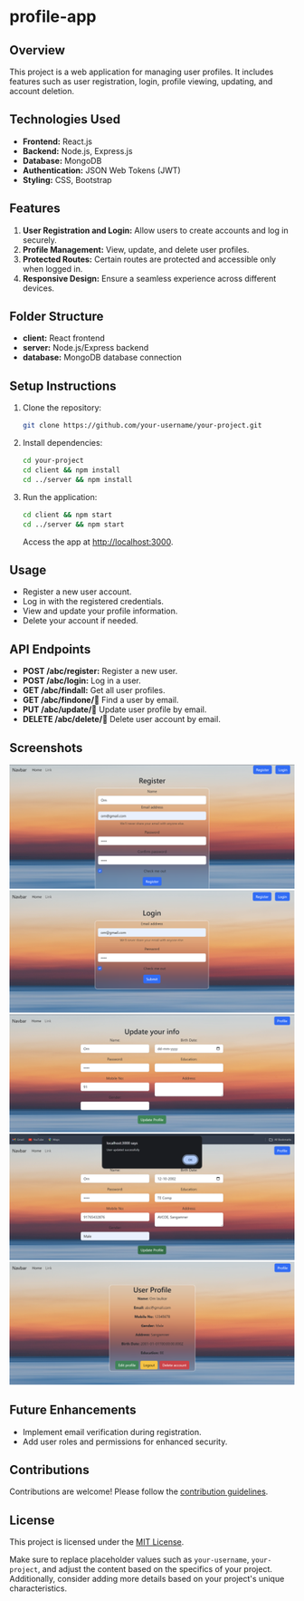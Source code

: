 


# profile-app
## Overview


This project is a web application for managing user profiles. It includes features such as user registration, login, profile viewing, updating, and account deletion.

## Technologies Used


- **Frontend:** React.js
- **Backend:** Node.js, Express.js
- **Database:** MongoDB
- **Authentication:** JSON Web Tokens (JWT)
- **Styling:** CSS, Bootstrap

## Features


1. **User Registration and Login:** Allow users to create accounts and log in securely.
2. **Profile Management:** View, update, and delete user profiles.
3. **Protected Routes:** Certain routes are protected and accessible only when logged in.
4. **Responsive Design:** Ensure a seamless experience across different devices.

## Folder Structure


- **client:** React frontend
- **server:** Node.js/Express backend
- **database:** MongoDB database connection

## Setup Instructions


1. Clone the repository:

   ```bash
   git clone https://github.com/your-username/your-project.git
   ```

2. Install dependencies:

   ```bash
   cd your-project
   cd client && npm install
   cd ../server && npm install
   ```

3. Run the application:

   ```bash
   cd client && npm start
   cd ../server && npm start
   ```

   Access the app at [http://localhost:3000](http://localhost:3000).

## Usage


- Register a new user account.
- Log in with the registered credentials.
- View and update your profile information.
- Delete your account if needed.

## API Endpoints


- **POST /abc/register:** Register a new user.
- **POST /abc/login:** Log in a user.
- **GET /abc/findall:** Get all user profiles.
- **GET /abc/findone/:email:** Find a user by email.
- **PUT /abc/update/:email:** Update user profile by email.
- **DELETE /abc/delete/:email:** Delete user account by email.

## Screenshots


![Screenshot 1](./screenshots/screenshot1.png)
![Screenshot 2](./screenshots/screenshot2.png)
![Screenshot 3](./screenshots/screenshot3.png)
![Screenshot 4](./screenshots/screenshot4.png)
![Screenshot 5](./screenshots/screenshot5.png)

## Future Enhancements


- Implement email verification during registration.
- Add user roles and permissions for enhanced security.

## Contributions


Contributions are welcome! Please follow the [contribution guidelines](CONTRIBUTING.md).

## License


This project is licensed under the [MIT License](LICENSE).

Make sure to replace placeholder values such as `your-username`, `your-project`, and adjust the content based on the specifics of your project. Additionally, consider adding more details based on your project's unique characteristics.
